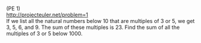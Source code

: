 (PE 1)  
http://projecteuler.net/problem=1  
If we list all the natural numbers below 10 that are multiples of 3 or 5, we
get 3, 5, 6, and 9.  The sum of these multiples is 23.  Find the sum of all the
multiples of 3 or 5 below 1000.